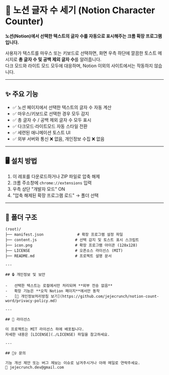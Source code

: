 # 📝 노션 글자 수 세기 (Notion Character Counter)

**노션(Notion)에서 선택한 텍스트의 글자 수를 자동으로 표시해주는 크롬 확장 프로그램입니다.**

사용자가 텍스트를 마우스 또는 키보드로 선택하면, 화면 우측 하단에 깔끔한 토스트 메시지로 **총 글자 수 및 공백 제외 글자 수**를 알려줍니다.  
다크 모드와 라이트 모드 모두에 대응하며, Notion 이외의 사이트에서는 작동하지 않습니다.

---

## ✨ 주요 기능

-   ✅ 노션 페이지에서 선택한 텍스트의 글자 수 자동 계산
-   ✅ 마우스/키보드로 선택한 경우 모두 감지
-   ✅ 총 글자 수 / 공백 제외 글자 수 모두 표시
-   ✅ 다크모드·라이트모드 자동 스타일 전환
-   ✅ 세련된 애니메이션 토스트 UI
-   ✅ 외부 서버와 통신 ❌ 없음, 개인정보 수집 ❌ 없음

---

## 🖥️ 설치 방법

1. 이 레포를 다운로드하거나 ZIP 파일로 압축 해제
2. 크롬 주소창에 `chrome://extensions` 입력
3. 우측 상단 "개발자 모드" ON
4. "압축 해제된 확장 프로그램 로드" → 폴더 선택

---

## 📂 폴더 구조

```plaintext
(root)/
├── manifest.json               # 확장 프로그램 설정 파일
├── content.js                 # 선택 감지 및 토스트 표시 스크립트
├── icon.png                   # 확장 프로그램 아이콘 (128x128)
├── LICENSE                    # 오픈소스 라이선스 (MIT)
├── README.md                  # 프로젝트 설명 문서

---

## 🔒 개인정보 및 보안

-   선택한 텍스트는 로컬에서만 처리되며 **외부 전송 없음**
-   확장 기능은 **오직 Notion 페이지**에서만 동작
-   [📄 개인정보처리방침 보기](https://github.com/jejecrunch/notion-count-word/privacy-policy.md)

---

## 📄 라이선스

이 프로젝트는 MIT 라이선스 하에 배포됩니다.
자세한 내용은 [LICENSE](./LICENSE) 파일을 참고하세요.

---

## 🙋‍♀️ 문의

기능 개선 제안 또는 버그 제보는 이슈로 남겨주시거나 아래 메일로 연락주세요.
📧 jejecrunch.dev@gmail.com
```
